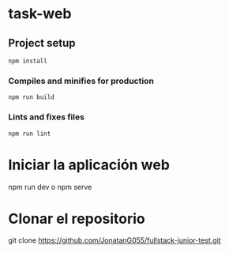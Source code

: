 # task-web

## Project setup
```
npm install
```

### Compiles and minifies for production
```
npm run build
```

### Lints and fixes files
```
npm run lint
```

# Iniciar la aplicación web
npm run dev o npm serve

# Clonar el repositorio
git clone https://github.com/JonatanG055/fullstack-junior-test.git


